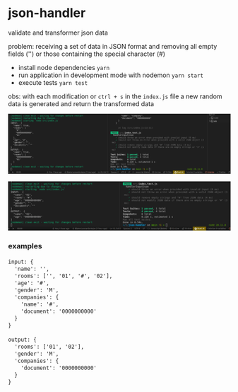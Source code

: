 # json-handler

validate and transformer json data

problem: receiving a set of data in JSON format and removing all empty fields ('') or those containing the special character (#)

- install node dependencies `yarn`
- run application in development mode with nodemon `yarn start`
- execute tests `yarn test`

obs: with each modification or `ctrl + s` in the `index.js` file a new random data is generated and return the transformed data

![alt text](image-1.png)

![alt text](image-2.png)

### examples
```
input: {
  'name': '',
  'rooms': ['', '01', '#', '02'],
  'age': '#',
  'gender': 'M',
  'companies': {
    'name': '#',
    'document': '0000000000'
  }
}

output: {
  'rooms': ['01', '02'],
  'gender': 'M',
  'companies': {
    'document': '0000000000'
  }
}
```